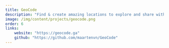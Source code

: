 ```yaml
---
title: GeoCode
description: "Find & create amazing locations to explore and share with others. GeoCode is the new way of Geocaching you have been dreaming of. GeoCode was written as project for the course Web Development 2020 at the University of Ghent"
image: /img/content/projects/geocode.png
order: 6
links:
    website: "https://geocode.ga"
    github: "https://github.com/maartenvn/GeoCode"
---
```

